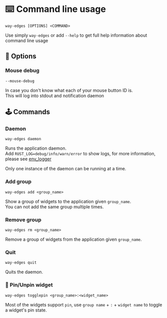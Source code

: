 # ⌨️ Command line usage

```plaintext
way-edges [OPTIONS] <COMMAND>
```

Use simply `way-edges` or add `--help` to get full help information about command line usage

## 🤨 Options

### Mouse debug

```plaintext
--mouse-debug
```

In case you don't know what each of your mouse button ID is.  
This will log into stdout and notification daemon

## 🕹️ Commands

### Daemon

```shell
way-edges daemon
```

Runs the application daemon.  
Add `RUST_LOG=debug/info/warn/error` to show logs, for more information, please see [env_logger](https://docs.rs/env_logger/latest/env_logger/)

Only one instance of the daemon can be running at a time.

### Add group

```shell
way-edges add <group_name>
```

Show a group of widgets to the application given `group_name`.  
You can not add the same group multiple times.

### Remove group

```shell
way-edges rm <group_name>
```

Remove a group of widgets from the application given `group_name`.

### Quit

```shell
way-edges quit
```

Quits the daemon.

### 📌 Pin/Unpin widget

```
way-edges togglepin <group_name>:<widget_name>
```

Most of the widgets support `pin`, use `group name` + `:` + `widget name` to toggle a widget's pin state.
